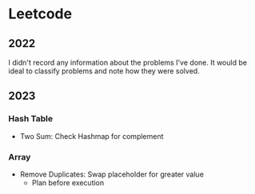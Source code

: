 # Leetcode

## 2022
I didn't record any information about the problems I've done. It would be ideal
to classify problems and note how they were solved. 

## 2023

### Hash Table
- Two Sum: Check Hashmap for complement

### Array
- Remove Duplicates: Swap placeholder for greater value
  - Plan before execution
